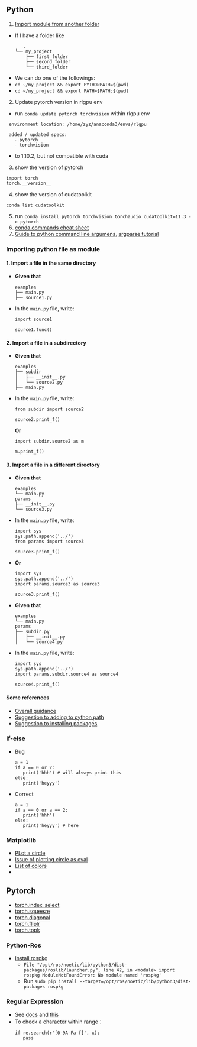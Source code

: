## Python
1. [Import module from another folder](https://stackoverflow.com/questions/58084072/python-module-not-found-but-exists-in-folder/58084390#58084390)
* If I have a folder like
   ```
      .
   └── my_project
       ├── first_folder
       ├── second_folder
       └── third_folder
   ```
 * We can do one of the followings:
 * `cd ~/my_project && export PYTHONPATH=$(pwd)`
 * `cd ~/my_project && export PATH=$PATH:$(pwd)`
 
 2. Update pytorch version in rlgpu env
 * run `conda update pytorch torchvision` within rlgpu env
 ```
  environment location: /home/zyz/anaconda3/envs/rlgpu

  added / updated specs:
    - pytorch
    - torchvision   
 ```
 * to 1.10.2, but not compatible with cuda
 3. show the version of pytorch
 ```
 import torch
 torch.__version__
 ```
 4. show the version of cudatoolkit
 ```
 conda list cudatoolkit
 ``` 
 5. run `conda install pytorch torchvision torchaudio cudatoolkit=11.3 -c pytorch`
 6. [conda commands cheat sheet](https://hcc.unl.edu/docs/attachments/11635089.pdf)
 7. [Guide to python command line argumens](https://levelup.gitconnected.com/the-easy-guide-to-python-command-line-arguments-96b4607baea1), [argparse tutorial](https://docs.python.org/3/library/argparse.html#creating-a-parser)
 
### Importing python file as module

#### 1. Import a file in the same directory
* **Given that**
  ```
  examples
  ├── main.py
  ├── source1.py
  ```
* In the `main.py` file, write:
  ```
  import source1
  
  source1.func()
  ```
#### 2. Import a file in a subdirectory
* **Given that**
  ```
  examples
  ├── subdir
  │   ├── __init__.py
  │   └── source2.py
  ├── main.py
  ```
* In the `main.py` file, write:
  ```
  from subdir import source2

  source2.print_f()
  ```
  **Or**
  ```
  import subdir.source2 as m

  m.print_f()
  ```
#### 3. Import a file in a different directory
* **Given that**
  ```
  examples
  └── main.py
  params
  ├── __init__.py
  └── source3.py
  ```
* In the `main.py` file, write:
  ```
  import sys
  sys.path.append('../')
  from params import source3

  source3.print_f()
  ```
* **Or**
  ```
  import sys
  sys.path.append('../')
  import params.source3 as source3

  source3.print_f()
  ```
* **Given that**
  ```
  examples
  └── main.py
  params
  ├── subdir.py
  │   ├── __init__.py
  │   └── source4.py
  ```
* In the `main.py` file, write:
  ```
  import sys
  sys.path.append('../')
  import params.subdir.source4 as source4

  source4.print_f()
  ```
#### Some references
* [Overall guidance](https://csatlas.com/python-import-file-module/#import_a_file_in_the_same_directory)
* [Suggestion to adding to python path](https://stackoverflow.com/questions/4383571/importing-files-from-different-folder?page=1&tab=scoredesc#tab-top)
* [Suggestion to installing packages](https://stackoverflow.com/questions/43476403/importerror-no-module-named-something)

### If-else
* Bug
  ```
  a = 1
  if a == 0 or 2:
     print('hhh') # will always print this
  else:
     print('heyyy')
  ```
* Correct
  ```
  a = 1
  if a == 0 or a == 2:
     print('hhh')
  else:
     print('heyyy') # here
  ```
  
### Matplotlib
* [PLot a circle](https://stackoverflow.com/questions/9215658/plot-a-circle-with-pyplot)
* [Issue of plotting circle as oval](https://stackoverflow.com/questions/9230389/why-is-matplotlib-plotting-my-circles-as-ovals)
* [List of colors](https://matplotlib.org/stable/gallery/color/named_colors.html)
* 

## Pytorch
* [torch.index_select](https://pytorch.org/docs/stable/generated/torch.index_select.html)
* [torch.squeeze](https://pytorch.org/docs/stable/generated/torch.squeeze.html)
* [torch.diagonal](https://pytorch.org/docs/stable/generated/torch.diagonal.html)
* [torch.fliplr](https://pytorch.org/docs/stable/generated/torch.fliplr.html)
* [torch.topk](https://pytorch.org/docs/stable/generated/torch.topk.html)


### Python-Ros
* [Install rospkg](https://answers.ros.org/question/356188/importerror-no-module-named-rospkg/)
   * `File "/opt/ros/noetic/lib/python3/dist-packages/roslib/launcher.py", line 42, in <module> import rospkg ModuleNotFoundError: No module named 'rospkg'`
   * Run `sudo pip install --target=/opt/ros/noetic/lib/python3/dist-packages rospkg`

### Regular Expression
* See [docs](https://docs.python.org/zh-cn/3/library/re.html#regular-expression-objects) and [this](https://www.runoob.com/python/python-reg-expressions.html)
* To check a character within range：
  ```
  if re.search(r'[0-9A-Fa-f]', x):
     pass
  ``` 
